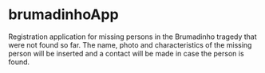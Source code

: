 # brumadinhoApp
Registration application for missing persons in the Brumadinho tragedy that were not found so far. The name, photo and characteristics of the missing person will be inserted and a contact will be made in case the person is found.
